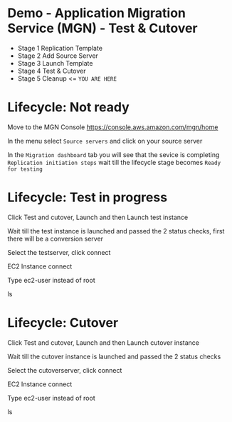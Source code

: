 # Demo - Application Migration Service (MGN) - Test & Cutover 

- Stage 1 Replication Template
- Stage 2 Add Source Server
- Stage 3 Launch Template
- Stage 4 Test & Cutover
- Stage 5 Cleanup <= `YOU ARE HERE`

# Lifecycle: Not ready

Move to the MGN Console https://console.aws.amazon.com/mgn/home

In the menu select `Source servers` and click on your source server

In the `Migration dashboard` tab you will see that the sevice is completing `Replication initiation steps` wait till the lifecycle stage becomes `Ready for testing`

# Lifecycle: Test in progress

Click Test and cutover, Launch and then Launch test instance

Wait till the test instance is launched and passed the 2 status checks, first there will be a conversion server

Select the testserver, click connect

EC2 Instance connect

Type ec2-user instead of root

ls

# Lifecycle: Cutover

Click Test and cutover, Launch and then Launch cutover instance

Wait till the cutover instance is launched and passed the 2 status checks

Select the cutoverserver, click connect

EC2 Instance connect

Type ec2-user instead of root

ls